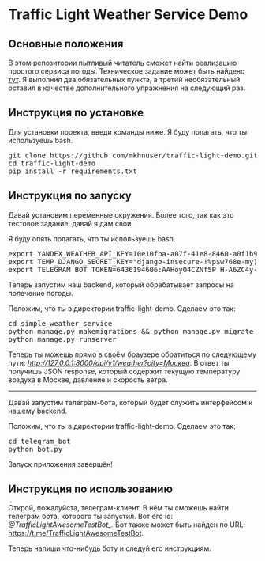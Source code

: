 # Traffic Light Weather Service Demo

## Основные положения

В этом репозитории пытливый читатель сможет найти реализацию простого сервиса погоды. Техническое задание может быть найдено [тут](https://docs.google.com/document/d/1rsAkjz65c0081AGYkyIpPi_IOhAfTYIRMDHBUlQU-8g/edit#heading=h.3axn2igz47kq). Я выполнил два обязательных пункта, а третий необязательный оставил в качестве дополнительного упражнения на следующий раз.

## Инструкция по установке

Для установки проекта, введи команды ниже. Я буду полагать, что ты используешь bash.

<pre>
git clone https://github.com/mkhnuser/traffic-light-demo.git
cd traffic-light-demo
pip install -r requirements.txt
</pre>

## Инструкция по запуску

Давай установим переменные окружения. Более того, так как это тестовое задание, давай я дам свои.

Я буду опять полагать, что ты используешь bash.

<pre>
export YANDEX_WEATHER_API_KEY=10e10fba-a07f-41e8-8460-a0f1b906d384
export TEMP_DJANGO_SECRET_KEY="django-insecure-!%p$w768e-my)))erzmz*osb^2kpvqie0zj00ev$9klfnp2bxz"
export TELEGRAM_BOT_TOKEN=6436194606:AAHoyO4CZNf5P_H-A6ZC4y-Xl_WcQ5fT84g
</pre>

Теперь запустим наш backend, который обрабатывает запросы на полечение погоды.

Положим, что ты в директории traffic-light-demo. Сделаем это так:

<pre>
cd simple_weather_service
python manage.py makemigrations && python manage.py migrate
python manage.py runserver
</pre>

Теперь ты можешь прямо в своём браузере обратиться по следующему пути: *http://127.0.0.1:8000/api/v1/weather?city=Москва*. В ответ ты получишь JSON response, который содержит текущую температуру воздуха в Москве, давление и скорость ветра.

---

Давай запустим телеграм-бота, который будет служить интерфейсом к нашему backend.

Положим, что ты в директории traffic-light-demo. Сделаем это так:

<pre>
cd telegram_bot
python bot.py
</pre>

Запуск приложения завершён!

## Инструкция по использованию

Открой, пожалуйста, телеграм-клиент. В нём ты сможешь найти телеграм бота, которого ты запустил. Вот его id: _@TrafficLightAwesomeTestBot\_._ Бот также может быть найден по URL: https://t.me/TrafficLightAwesomeTestBot.

Теперь напиши что-нибудь боту и следуй его инструкциям.
